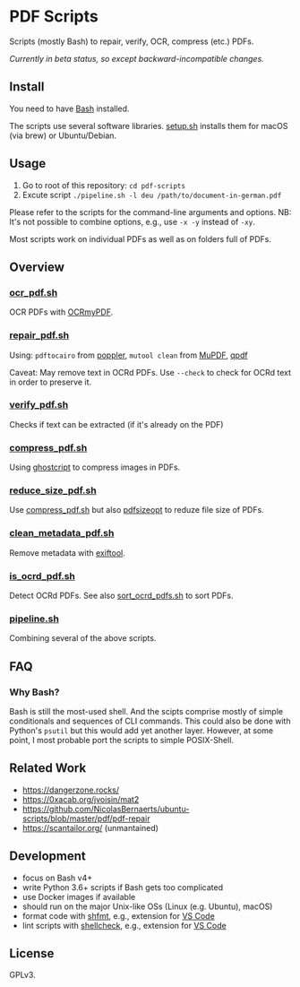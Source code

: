 # PDF Scripts

Scripts (mostly Bash) to repair, verify, OCR, compress (etc.) PDFs.

*Currently in beta status, so except backward-incompatible changes.*

## Install

You need to have [Bash](https://en.wikipedia.org/wiki/Bash_(Unix_shell)) installed.

The scripts use several software libraries. [setup.sh](./setup.sh) installs them for macOS (via brew) or Ubuntu/Debian.


## Usage

1. Go to root of this repository: `cd pdf-scripts`
2. Excute script `./pipeline.sh -l deu /path/to/document-in-german.pdf`

Please refer to the scripts for the command-line arguments and options. NB: It's not possible to combine options, e.g., use `-x -y` instead of `-xy`.

Most scripts work on individual PDFs as well as on folders full of PDFs.

## Overview

### [ocr_pdf.sh](./ocr_pdf.sh)

OCR PDFs with [OCRmyPDF](https://github.com/jbarlow83/OCRmyPDF).

### [repair_pdf.sh](./repair_pdf.sh)

Using: `pdftocairo` from [poppler](<https://en.wikipedia.org/wiki/Poppler_(software)>), `mutool clean` from [MuPDF](https://en.wikipedia.org/wiki/MuPDF), [qpdf](https://en.wikipedia.org/wiki/QPDF)

Caveat: May remove text in OCRd PDFs. Use `--check` to check for OCRd text in order to preserve it.


### [verify_pdf.sh](./verify_pdf.sh)

Checks if text can be extracted (if it's already on the PDF)

### [compress_pdf.sh](./compress_pdf.sh)

Using [ghostcript](https://askubuntu.com/a/256449) to compress images in PDFs.

### [reduce_size_pdf.sh](reduce_size_pdf.sh)

Use [compress_pdf.sh](./compress_pdf.sh) but also [pdfsizeopt](https://github.com/pts/pdfsizeopt) to reduze file size of PDFs.

### [clean_metadata_pdf.sh](./clean_metadata_pdf.sh)

Remove metadata with [exiftool](https://exiftool.org/).

### [is_ocrd_pdf.sh](./is_ocrd_pdf.sh)

Detect OCRd PDFs. See also [sort_ocrd_pdfs.sh](sort_ocrd_pdfs.sh) to sort PDFs.

### [pipeline.sh](./pipeline.sh)

Combining several of the above scripts.

## FAQ

### Why Bash?

Bash is still the most-used shell. And the scipts comprise mostly of simple conditionals and sequences of CLI commands. This could also be done with Python's `psutil` but this would add yet another layer. However, at some point, I most probable port the scripts to simple POSIX-Shell.

## Related Work

- https://dangerzone.rocks/
- https://0xacab.org/jvoisin/mat2
- https://github.com/NicolasBernaerts/ubuntu-scripts/blob/master/pdf/pdf-repair
- https://scantailor.org/ (unmantained)

## Development

- focus on Bash v4+
- write Python 3.6+ scripts if Bash gets too complicated
- use Docker images if available
- should run on the major Unix-like OSs (Linux (e.g. Ubuntu), macOS)
- format code with [shfmt](https://github.com/mvdan/sh#shfmt), e.g., extension for [VS Code](https://github.com/foxundermoon/vs-shell-format)
- lint scripts with [shellcheck](https://github.com/koalaman/shellcheck), e.g., extension for [VS Code](https://github.com/timonwong/vscode-shellcheck)

## License

GPLv3.
